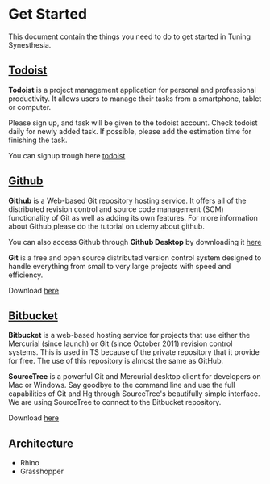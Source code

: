# Get Started
This document contain the things you need to do to get started in Tuning Synesthesia.

## [Todoist](https://todoist.com)
**Todoist** is a project management application for personal and professional productivity. It allows users to manage their tasks from a smartphone, tablet or computer.

Please sign up, and task will be given to the todoist account. Check todoist daily for newly added task. If possible, please add the estimation time for finishing the task.

You can signup trough here
[todoist](https://todoist.com)

## [Github](https://github.com)
**Github** is a Web-based Git repository hosting service. It offers all of the distributed revision control and source code management (SCM) functionality of Git as well as adding its own features. For more information about Github,please do the tutorial on udemy about github.

You can also access Github through **Github Desktop** by downloading it [here](https://desktop.github.com/)

**Git** is a free and open source distributed version control system designed to handle everything from small to very large projects with speed and efficiency. 

Download [here](https://git-scm.com/)

## [Bitbucket](https://bitbucket.org/)
**Bitbucket** is a web-based hosting service for projects that use either the Mercurial (since launch) or Git (since October 2011) revision control systems. This is used in TS because of the private repository that it provide for free. The use of this repository is almost the same as GitHub.

**SourceTree** is a powerful Git and Mercurial desktop client for developers on Mac or Windows. Say goodbye to the command line and use the full capabilities of Git and Hg through SourceTree's beautifully simple interface. We are using SourceTree to connect to the Bitbucket repository. 

Download [here](https://www.sourcetreeapp.com/)

## Architecture

* Rhino
* Grasshopper
